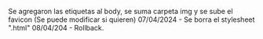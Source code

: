 Se agregaron las etiquetas al body, se suma carpeta img y se sube el favicon (Se puede modificar si quieren)
07/04/2024 - Se borra el stylesheet ".html"
08/04/204 - Rollback.